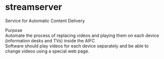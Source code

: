 # streamserver

Service for Automatic Content Delivery

Purpose  
Automate the process of replacing videos and playing them on each device (information desks and TVs) inside the AIFC  
Software should play videos for each device separately and be able to change videos using a special web page.


